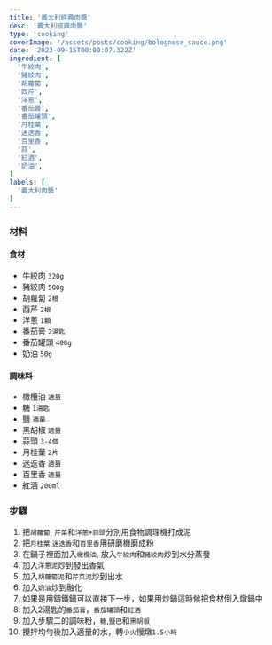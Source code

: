 ```yaml
---
title: '義大利經典肉醬'
desc: '義大利經典肉醬'
type: 'cooking'
coverImage: '/assets/posts/cooking/bolognese_sauce.png'
date: '2023-09-15T00:00:07.322Z'
ingredient: [
  '牛絞肉',
  '豬絞肉',
  '胡蘿蔔',
  '西芹',
  '洋蔥',
  '番茄膏',
  '番茄罐頭',
  '月桂葉',
  '迷迭香',
  '百里香',
  '蒜',
  '紅酒',
  '奶油',
]
labels: [
  '義大利肉醬'
]
---
```


### 材料


#### 食材

- 牛絞肉 `320g`
- 豬絞肉 `500g`
- 胡蘿蔔 `2根`
- 西芹 `2根`
- 洋蔥 `1顆`
- 番茄膏 `2湯匙`
- 番茄罐頭 `400g`
- 奶油 `50g`

#### 調味料

- 橄欖油 `適量`
- 糖 `1湯匙`
- 鹽 `適量`
- 黑胡椒 `適量`
- 蒜頭 `3-4個`
- 月桂葉 `2片`
- 迷迭香 `適量`
- 百里香 `適量`
- 紅酒 `200ml`

### 步驟

1. 把`胡蘿蔔`, `芹菜`和`洋蔥+蒜頭`分別用食物調理機打成泥
2. 把`月桂葉`,`迷迭香`和`百里香`用研磨機磨成粉
3. 在鍋子裡面加入`橄欖油`, 放入`牛絞肉`和`豬絞肉`炒到水分蒸發
4. 加入`洋蔥泥`炒到發出香氣
5. 加入`胡蘿蔔泥`和`芹菜泥`炒到出水
6. 加入`奶油`炒到融化
7. 如果是用鑄鐵鍋可以直接下一步，如果用炒鍋這時候把食材倒入燉鍋中
8. 加入2湯匙的`番茄膏`，`番茄罐頭`和`紅酒`
9. 加入步驟二的調味粉，`糖`,`鹽巴`和`黑胡椒`
10. 攪拌均勻後加入適量的水，轉`小火`慢燉`1.5小時`